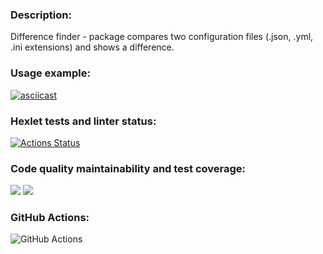 ### Description:
Difference finder - package compares two configuration files (.json, .yml, .ini extensions) and shows a difference.

### Usage example:
[![asciicast](https://asciinema.org/a/qaFxqdAN2QM386mkZ8k01lhGT.svg)](https://asciinema.org/a/qaFxqdAN2QM386mkZ8k01lhGT)


### Hexlet tests and linter status:
[![Actions Status](https://github.com/nikivavlt/frontend-project-46/workflows/hexlet-check/badge.svg)](https://github.com/nikivavlt/frontend-project-46/actions)
### Code quality maintainability and test coverage:
<a href="https://codeclimate.com/github/nikivavlt/frontend-project-46/maintainability"><img src="https://api.codeclimate.com/v1/badges/92692aede1665fc3ccf2/maintainability" /></a>
<a href="https://codeclimate.com/github/nikivavlt/frontend-project-lvl1/test_coverage"><img src="https://api.codeclimate.com/v1/badges/92692aede1665fc3ccf2/test_coverage" /></a>
### GitHub Actions:
![GitHub Actions](https://github.com/nikivavlt/frontend-project-46/actions/workflows/main.yml/badge.svg)